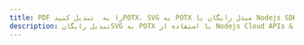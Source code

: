 ---title: PDF را به  تبدیل کنیدPOTX، SVG به POTX مبدل رایگان یا Nodejs SDKdescription: تبدیل رایگانSVG به POTX با استفاده از Nodejs Cloud APIs & SDK همچنین اسناد PDF را در Cloud ایجاد، ویرایش و رندر کنید.---